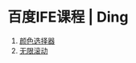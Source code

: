 # 百度IFE课程 | Ding

1. [颜色选择器](https://ding-js.github.io/ife/dist/colorpicker/)
2. [无限滚动](https://ding-js.github.io/ife/dist/infinite-scroll/)
